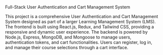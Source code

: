 Full-Stack User Authentication and Cart Management System

This project is a comprehensive User Authentication and Cart Management System designed as part of a larger Learning Management System (LMS). The frontend is built using React.js, Redux, and Tailwind CSS, providing a responsive and dynamic user experience. The backend is powered by Node.js, Express, MongoDB, and Mongoose to manage users, authentication tokens, and cart functionalities. Users can register, log in, and manage their course selections through a cart interface.
